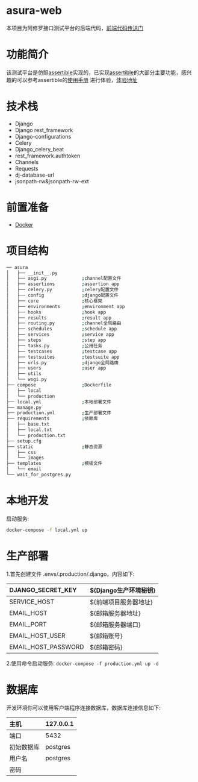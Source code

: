 # asura-web
本项目为阿修罗接口测试平台的后端代码，[前端代码传送门](https://github.com/EtheriousNatsu/asura-frontend)

# 功能简介
该测试平台是仿照[assertible]()实现的，已实现[assertible]()的大部分主要功能，感兴趣的可以参考assertible的[使用手册](https://assertible.com/docs)
进行体验，[体验地址](http://120.79.132.106)

# 技术栈
* Django
* Django rest_framework
* Django-configurations
* Celery
* Django_celery_beat
* rest_framework.authtoken
* Channels
* Requests
* dj-database-url
* jsonpath-rw&jsonpath-rw-ext

# 前置准备

- [Docker](https://docs.docker.com/docker-for-mac/install/)  

# 项目结构
```bash
── asura
│   ├── __init__.py
│   ├── asgi.py             ;channel配置文件
│   ├── assertions          ;assertion app
│   ├── celery.py           ;celery配置文件
│   ├── config              ;django配置文件
│   ├── core                ;核心框架
│   ├── environments        ;environment app
│   ├── hooks               ;hook app
│   ├── results             ;result app
│   ├── routing.py          ;channel全局路由
│   ├── schedules           ;schedule app
│   ├── services            ;service app
│   ├── steps               ;step app
│   ├── tasks.py            ;公用任务
│   ├── testcases           ;testcase app
│   ├── testsuites          ;testsuite app
│   ├── urls.py             ;django全局路由 
│   ├── users               ;user app
│   ├── utils
│   └── wsgi.py
├── compose                 ;Dockerfile
│   ├── local
│   └── production
├── local.yml               ;本地部署文件
├── manage.py
├── production.yml          ;生产部署文件
├── requirements            ;依赖库
│   ├── base.txt
│   ├── local.txt
│   └── production.txt
├── setup.cfg
├── static                  ;静态资源
│   ├── css
│   └── images
├── templates               ;模板文件
│   └── email
└── wait_for_postgres.py
```
# 本地开发

启动服务:
```bash
docker-compose -f local.yml up
```

# 生产部署
1.首先创建文件 .envs/.production/.django，内容如下:

|   DJANGO_SECRET_KEY  | ${Django生产环境秘钥}  |
|  :-----  | :-----  |
| SERVICE_HOST  | ${前端项目服务器地址} |
| EMAIL_HOST  | ${邮箱服务器地址} |
| EMAIL_PORT  | ${邮箱服务器端口} |
| EMAIL_HOST_USER  |  ${邮箱账号}|
| EMAIL_HOST_PASSWORD  |  ${邮箱密码}|

2.使用命令启动服务: `docker-compose -f production.yml up -d`


# 数据库
开发环境你可以使用客户端程序连接数据库，数据库连接信息如下:

|   主机  | 127.0.0.1  |
|  :-----  | :-----  |
| 端口  | 5432 |
| 初始数据库  | postgres |
| 用户名  | postgres |
| 密码  |  |
